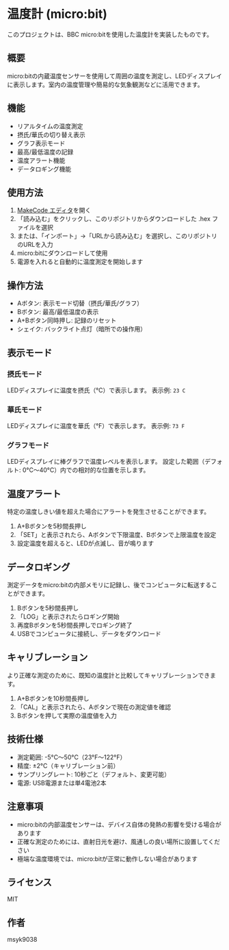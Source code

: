 # 温度計 (micro:bit)

このプロジェクトは、BBC micro:bitを使用した温度計を実装したものです。

## 概要

micro:bitの内蔵温度センサーを使用して周囲の温度を測定し、LEDディスプレイに表示します。室内の温度管理や簡易的な気象観測などに活用できます。

## 機能

- リアルタイムの温度測定
- 摂氏/華氏の切り替え表示
- グラフ表示モード
- 最高/最低温度の記録
- 温度アラート機能
- データロギング機能

## 使用方法

1. [MakeCode エディタ](https://makecode.microbit.org/)を開く
2. 「読み込む」をクリックし、このリポジトリからダウンロードした .hex ファイルを選択
3. または、「インポート」→「URLから読み込む」を選択し、このリポジトリのURLを入力
4. micro:bitにダウンロードして使用
5. 電源を入れると自動的に温度測定を開始します

## 操作方法

- Aボタン: 表示モード切替（摂氏/華氏/グラフ）
- Bボタン: 最高/最低温度の表示
- A+Bボタン同時押し: 記録のリセット
- シェイク: バックライト点灯（暗所での操作用）

## 表示モード

### 摂氏モード
LEDディスプレイに温度を摂氏（°C）で表示します。
表示例: `23 C`

### 華氏モード
LEDディスプレイに温度を華氏（°F）で表示します。
表示例: `73 F`

### グラフモード
LEDディスプレイに棒グラフで温度レベルを表示します。
設定した範囲（デフォルト: 0°C〜40°C）内での相対的な位置を示します。

## 温度アラート

特定の温度しきい値を超えた場合にアラートを発生させることができます。

1. A+Bボタンを5秒間長押し
2. 「SET」と表示されたら、Aボタンで下限温度、Bボタンで上限温度を設定
3. 設定温度を超えると、LEDが点滅し、音が鳴ります

## データロギング

測定データをmicro:bitの内部メモリに記録し、後でコンピュータに転送することができます。

1. Bボタンを5秒間長押し
2. 「LOG」と表示されたらロギング開始
3. 再度Bボタンを5秒間長押しでロギング終了
4. USBでコンピュータに接続し、データをダウンロード

## キャリブレーション

より正確な測定のために、既知の温度計と比較してキャリブレーションできます。

1. A+Bボタンを10秒間長押し
2. 「CAL」と表示されたら、Aボタンで現在の測定値を確認
3. Bボタンを押して実際の温度値を入力

## 技術仕様

- 測定範囲: -5°C〜50°C（23°F〜122°F）
- 精度: ±2°C（キャリブレーション前）
- サンプリングレート: 10秒ごと（デフォルト、変更可能）
- 電源: USB電源または単4電池2本

## 注意事項

- micro:bitの内部温度センサーは、デバイス自体の発熱の影響を受ける場合があります
- 正確な測定のためには、直射日光を避け、風通しの良い場所に設置してください
- 極端な温度環境では、micro:bitが正常に動作しない場合があります

## ライセンス

MIT

## 作者

msyk9038
